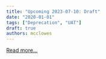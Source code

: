 ```yaml
---
title: "Upcoming 2023-07-10: Draft"
date: "2020-01-01"
tags: ["Deprecation", "UAT"]
draft: true
authors: mcclowes
---
```


[Read more...](https://docs.codat.io/changelog/upcoming-2023-01-31-deprecation-of-uat-environment)

<!--truncate-->

